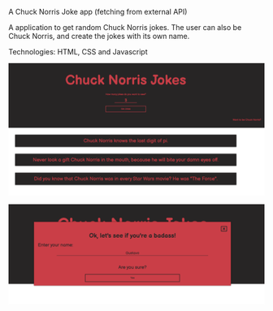 A Chuck Norris Joke app (fetching from external API)

A application to get random Chuck Norris jokes.
The user can also be Chuck Norris, and create the jokes with its own name.

Technologies: HTML, CSS and Javascript


![./img1.png](./img1.png)

![./img2.png](./img2.png)
